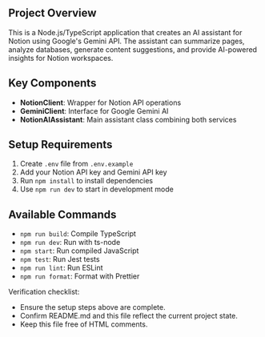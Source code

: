 ## Project Overview
This is a Node.js/TypeScript application that creates an AI assistant for Notion using Google's Gemini API. The assistant can summarize pages, analyze databases, generate content suggestions, and provide AI-powered insights for Notion workspaces.

## Key Components
- **NotionClient**: Wrapper for Notion API operations
- **GeminiClient**: Interface for Google Gemini AI
- **NotionAIAssistant**: Main assistant class combining both services

## Setup Requirements
1. Create `.env` file from `.env.example`
2. Add your Notion API key and Gemini API key
3. Run `npm install` to install dependencies
4. Use `npm run dev` to start in development mode

## Available Commands
- `npm run build`: Compile TypeScript
- `npm run dev`: Run with ts-node
- `npm start`: Run compiled JavaScript
- `npm test`: Run Jest tests
- `npm run lint`: Run ESLint
- `npm run format`: Format with Prettier

Verification checklist:
- Ensure the setup steps above are complete.
- Confirm README.md and this file reflect the current project state.
- Keep this file free of HTML comments.
